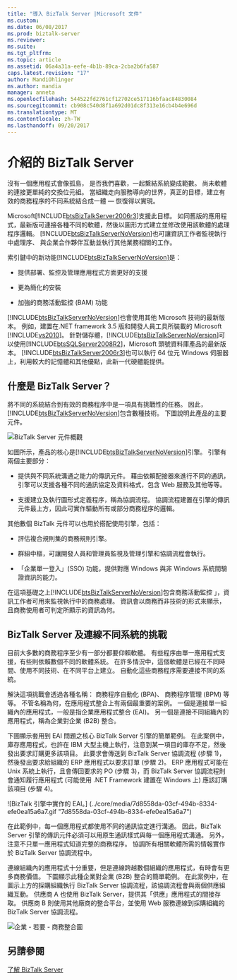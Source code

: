 ```yaml
---
title: "導入 BizTalk Server |Microsoft 文件"
ms.custom: 
ms.date: 06/08/2017
ms.prod: biztalk-server
ms.reviewer: 
ms.suite: 
ms.tgt_pltfrm: 
ms.topic: article
ms.assetid: 06a4a31a-eefe-4b1b-89ca-2cba2b6fa587
caps.latest.revision: "17"
author: MandiOhlinger
ms.author: mandia
manager: anneta
ms.openlocfilehash: 544522fd2761cf12702ce517116bfaac84830084
ms.sourcegitcommit: cb908c540d8f1a692d01dc8f313e16cb4b4e696d
ms.translationtype: MT
ms.contentlocale: zh-TW
ms.lasthandoff: 09/20/2017
---
```

# <a name="introducing-biztalk-server"></a>介紹的 BizTalk Server
沒有一個應用程式會像孤島， 是否我們喜歡，一起繫結系統變成範數。 尚未軟體的連接更單純的交換位元組。 當組織走向服務導向的世界，真正的目標，建立有效的商務程序的不同系統結合成一體 — 恢復得以實現。  
  
 Microsoft[!INCLUDE[btsBizTalkServer2006r3](../includes/btsbiztalkserver2006r3-md.md)]支援此目標。 如同舊版的應用程式，最新版可連接各種不同的軟體，然後以圖形方式建立並修改使用該軟體的處理程序邏輯。 [!INCLUDE[btsBizTalkServerNoVersion](../includes/btsbiztalkservernoversion-md.md)]也可讓資訊工作者監視執行中處理序、 與企業合作夥伴互動並執行其他業務相關的工作。  
  
 索引鍵中的新功能[!INCLUDE[btsBizTalkServerNoVersion](../includes/btsbiztalkservernoversion-md.md)]是：  
  
-   提供部署、監控及管理應用程式方面更好的支援  
  
-   更為簡化的安裝  
  
-   加強的商務活動監控 (BAM) 功能  
  
 [!INCLUDE[btsBizTalkServerNoVersion](../includes/btsbiztalkservernoversion-md.md)]也會使用其他 Microsoft 技術的最新版本。 例如，建置在.NET framework 3.5 版和開發人員工具所裝載的 Microsoft [!INCLUDE[vs2010](../includes/vs2010-md.md)]。 針對儲存體，[!INCLUDE[btsBizTalkServerNoVersion](../includes/btsbiztalkservernoversion-md.md)]可以使用[!INCLUDE[btsSQLServer2008R2](../includes/btssqlserver2008r2-md.md)]，Microsoft 頭號資料庫產品的最新版本。 [!INCLUDE[btsBizTalkServer2006r3](../includes/btsbiztalkserver2006r3-md.md)]也可以執行 64 位元 Windows 伺服器上，利用較大的記憶體和其他優點，此新一代硬體能提供。  
  
## <a name="what-is-biztalk-server"></a>什麼是 BizTalk Server？  
 將不同的系統結合到有效的商務程序中是一項具有挑戰性的任務。 因此，[!INCLUDE[btsBizTalkServerNoVersion](../includes/btsbiztalkservernoversion-md.md)]包含數種技術。 下圖說明此產品的主要元件。  
  
 ![BizTalk Server 元件概觀](../core/media/d167608e-7c51-4d52-b8fa-9d4149242934.gif "d167608e-7c51-4d52-b8fa-9d4149242934")  
  
 如圖所示，產品的核心是[!INCLUDE[btsBizTalkServerNoVersion](../includes/btsbiztalkservernoversion-md.md)]引擎。 引擎有兩個主要部分：  
  
-   提供與不同系統溝通之能力的傳訊元件。 藉由依賴配接器來進行不同的通訊，引擎可以支援各種不同的通訊協定及資料格式，包含 Web 服務及其他等等。  
  
-   支援建立及執行圖形式定義程序，稱為協調流程。 協調流程建置在引擎的傳訊元件最上方，因此可實作驅動所有或部分商務程序的邏輯。  
  
 其他數個 BizTalk 元件可以也用於搭配使用引擎，包括：  
  
-   評估複合規則集的商務規則引擎。  
  
-   群組中樞，可讓開發人員和管理員監視及管理引擎和協調流程會執行。  
  
-   「企業單一登入」(SSO) 功能，提供對應 Windows 與非 Windows 系統間驗證資訊的能力。  
  
 在這項基礎之上[!INCLUDE[btsBizTalkServerNoVersion](../includes/btsbiztalkservernoversion-md.md)]包含商務活動監控 」，資訊工作者可用來監視執行中的商務處理。 資訊會以商務而非技術的形式來顯示，且商務使用者可判定所顯示的資訊為何。  
  
## <a name="biztalk-server-and-the-challenge-of-connecting-diverse-systems"></a>BizTalk Server 及連線不同系統的挑戰  
 目前大多數的商務程序至少有一部分都要仰賴軟體。 有些程序由單一應用程式支援，有些則依賴數個不同的軟體系統。 在許多情況中，這個軟體是已經在不同時間、使用不同技術、在不同平台上建立。 自動化這些商務程序需要連接不同的系統。  
  
 解決這項挑戰會透過各種名稱： 商務程序自動化 (BPA)、 商務程序管理 (BPM) 等等。 不管名稱為何，在應用程式整合上有兩個最重要的案例。 一個是連接單一組織內的應用程式，一般是指企業應用程式整合 (EAI)。 另一個是連接不同組織內的應用程式，稱為企業對企業 (B2B) 整合。  
  
 下圖顯示套用到 EAI 問題之核心 BizTalk Server 引擎的簡單範例。 在此案例中，庫存應用程式，也許在 IBM 大型主機上執行，注意到某一項目的庫存不足，然後發出要求訂購更多該項目。 此要求會傳送到 BizTalk Server 協調流程 (步驟 1)，然後發出要求給組織的 ERP 應用程式以要求訂單 (步驟 2)。 ERP 應用程式可能在 Unix 系統上執行，且會傳回要求的 PO (步驟 3)，而 BizTalk Server 協調流程則會通知履行應用程式 (可能使用 .NET Framework 建置在 Windows 上) 應該訂購該項目 (步驟 4)。  
  
 ![BizTalk 引擎中實作的 EAI。] (../core/media/7d8558da-03cf-494b-8334-efe0ea15a6a7.gif "7d8558da-03cf-494b-8334-efe0ea15a6a7")  
  
 在此範例中，每一個應用程式都使用不同的通訊協定進行溝通。 因此，BizTalk Server 引擎的傳訊元件必須可以用原生通訊樣式與每一個應用程式溝通。 另外，注意不只單一應用程式知道完整的商務程序。 協調所有相關軟體所需的情報實作於 BizTalk Server 協調流程中。  
  
 連線組織內的應用程式十分重要，但是連線跨越數個組織的應用程式，有時會有更多商務價值。 下圖顯示此種企業對企業 (B2B) 整合的簡單範例。 在此案例中，在圖示上方的採購組織執行 BizTalk Server 協調流程，該協調流程會與兩個供應組織互動。 供應商 A 也使用 BizTalk Server，提供其「供應」應用程式的間接存取。 供應商 B 則使用其他廠商的整合平台，並使用 Web 服務連線到採購組織的 BizTalk Server 協調流程。  
  
 ![企業 &#45; 若要 &#45; 商務整合圖](../core/media/b1d8787d-e842-468e-96c5-b68875d9abc3.gif "b1d8787d-e842-468e-96c5-b68875d9abc3")  
  
## <a name="see-also"></a>另請參閱  
 [了解 BizTalk Server](../core/understanding-biztalk-server.md)